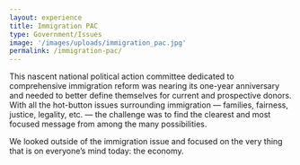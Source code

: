 ```yaml
---
layout: experience
title: Immigration PAC
type: Government/Issues
image: '/images/uploads/immigration_pac.jpg'
permalink: /immigration-pac/
---
```


This nascent national political action committee dedicated to comprehensive immigration reform was nearing its one-year anniversary and needed to better define themselves for current and prospective donors. With all the hot-button issues surrounding immigration — families, fairness, justice, legality, etc. — the challenge was to find the clearest and most focused message from among the many possibilities.

We looked outside of the immigration issue and focused on the very thing that is on everyone’s mind today: the economy.
